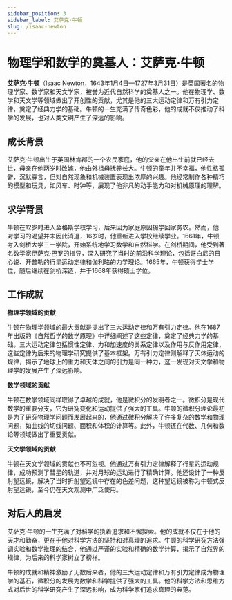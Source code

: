 ```yaml
---
sidebar_position: 3
sidebar_label: 艾萨克·牛顿
slug: /isaac-newton
---
```


# 物理学和数学的奠基人：艾萨克·牛顿

**艾萨克·牛顿**（Isaac Newton，1643年1月4日—1727年3月31日）是英国著名的物理学家、数学家和天文学家，被誉为近代自然科学的奠基人之一。他在物理学、数学和天文学等领域做出了开创性的贡献，尤其是他的三大运动定律和万有引力定律，奠定了经典力学的基础。牛顿的一生充满了传奇色彩，他的成就不仅推动了科学的发展，也对人类文明产生了深远的影响。

## 成长背景

艾萨克·牛顿出生于英国林肯郡的一个农民家庭，他的父亲在他出生前就已经去世，母亲在他两岁时改嫁，他由外祖母抚养长大。牛顿的童年并不幸福，他性格孤僻，沉默寡言，但对自然现象和机械装置表现出浓厚的兴趣。他经常制作各种精巧的模型和玩具，如风车、时钟等，展现了他非凡的动手能力和对机械原理的理解。

## 求学背景

牛顿在12岁时进入金格斯学校学习，后来因为家庭原因辍学回家务农。然而，他对学习的渴望并未因此消退，16岁时，他重新进入学校继续学业。1661年，牛顿考入剑桥大学三一学院，开始系统地学习数学和自然科学。在剑桥期间，他受到著名数学家伊萨克·巴罗的指导，深入研究了当时的前沿科学理论，包括哥白尼的日心说、开普勒的行星运动定律和伽利略的力学理论。1665年，牛顿获得学士学位，随后继续在剑桥深造，并于1668年获得硕士学位。

## 工作成就

**物理学领域的贡献**

牛顿在物理学领域的最大贡献是提出了三大运动定律和万有引力定律。他在1687年出版的《自然哲学的数学原理》中详细阐述了这些定律，奠定了经典力学的基础。三大运动定律包括惯性定律、力和加速度的关系定律以及作用与反作用定律，这些定律为后来的物理学研究提供了基本框架。万有引力定律则解释了天体运动的规律，揭示了地球上的重力和天体之间的引力是同一种力，这一发现对天文学和物理学的发展产生了深远影响。

**数学领域的贡献**

牛顿在数学领域同样取得了卓越的成就，他是微积分的发明者之一。微积分是现代数学的重要分支，它为研究变化和运动提供了强大的工具。牛顿的微积分理论最初是为了研究物理学问题而发展起来的，他通过微积分解决了许多复杂的数学和物理问题，如曲线的切线问题、面积和体积的计算等。此外，牛顿还在代数、几何和数论等领域做出了重要贡献。

**天文学领域的贡献**

牛顿在天文学领域的贡献也不可忽视。他通过万有引力定律解释了行星的运动规律，成功预测了彗星的轨道，并对月球的运动进行了精确计算。他还设计了一种反射望远镜，解决了当时折射望远镜中存在的色差问题，这种望远镜被称为牛顿式反射望远镜，至今仍在天文观测中广泛使用。

## 对后人的启发

艾萨克·牛顿的一生充满了对科学的执着追求和不懈探索。他的成就不仅在于他的天才和勤奋，更在于他对科学方法的坚持和对真理的追求。牛顿的科学研究方法强调实验和数学推理的结合，他通过严谨的实验和精确的数学计算，揭示了自然界的规律，为后来的科学家树立了榜样。

牛顿的成就和精神激励了无数后来者，他的三大运动定律和万有引力定律成为物理学的基石，微积分的发展为数学和科学提供了强大的工具。他的科学方法和思维方式对后世的科学研究产生了深远影响，成为科学家们追求真理的典范。
